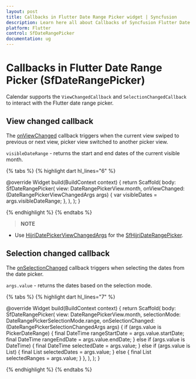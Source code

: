 ```yaml
---
layout: post
title: Callbacks in Flutter Date Range Picker widget | Syncfusion
description: Learn here all about Callbacks of Syncfusion Flutter Date Range Picker (SfDateRangePicker) widget and more.
platform: Flutter
control: SfDateRangePicker
documentation: ug
---
```


# Callbacks in Flutter Date Range Picker (SfDateRangePicker)
Calendar supports the `ViewChangedCallback` and `SelectionChangedCallback` to interact with the Flutter date range picker.

## View changed callback
The [onViewChanged](https://pub.dev/documentation/syncfusion_flutter_datepicker/latest/datepicker/SfDateRangePicker/onViewChanged.html) callback triggers when the current view swiped to previous or next view, picker view switched to another picker view.

`visibleDateRange` - returns the start and end dates of the current visible month.

{% tabs %}
{% highlight dart hl_lines="6" %}

@override
Widget build(BuildContext context) {
  return Scaffold(
    body: SfDateRangePicker(
      view: DateRangePickerView.month,
      onViewChanged: (DateRangePickerViewChangedArgs args) {
        var visibleDates = args.visibleDateRange;
      },
    ),
  );
}

{% endhighlight %}
{% endtabs %}

>**NOTE** 
* Use [HijriDatePickerViewChangedArgs](https://pub.dev/documentation/syncfusion_flutter_datepicker/latest/datepicker/HijriDatePickerViewChangedArgs-class.html) for the [SfHijriDateRangePicker](https://pub.dev/documentation/syncfusion_flutter_datepicker/latest/datepicker/SfHijriDateRangePicker-class.html).

## Selection changed callback
The [onSelectionChanged](https://pub.dev/documentation/syncfusion_flutter_datepicker/latest/datepicker/SfDateRangePicker/onSelectionChanged.html) callback triggers when selecting the dates from the date picker.

`args.value` - returns the dates based on the selection mode.

{% tabs %}
{% highlight dart hl_lines="7" %}

@override
Widget build(BuildContext context) {
  return Scaffold(
    body: SfDateRangePicker(
      view: DateRangePickerView.month,
      selectionMode: DateRangePickerSelectionMode.range,
      onSelectionChanged: (DateRangePickerSelectionChangedArgs args) {
        if (args.value is PickerDateRange) {
          final DateTime rangeStartDate = args.value.startDate;
          final DateTime rangeEndDate = args.value.endDate;
        } else if (args.value is DateTime) {
          final DateTime selectedDate = args.value;
        } else if (args.value is List<DateTime>) {
          final List<DateTime> selectedDates = args.value;
        } else {
          final List<PickerDateRange> selectedRanges = args.value;
        }
      },
    ),
  );
}

{% endhighlight %}
{% endtabs %}

